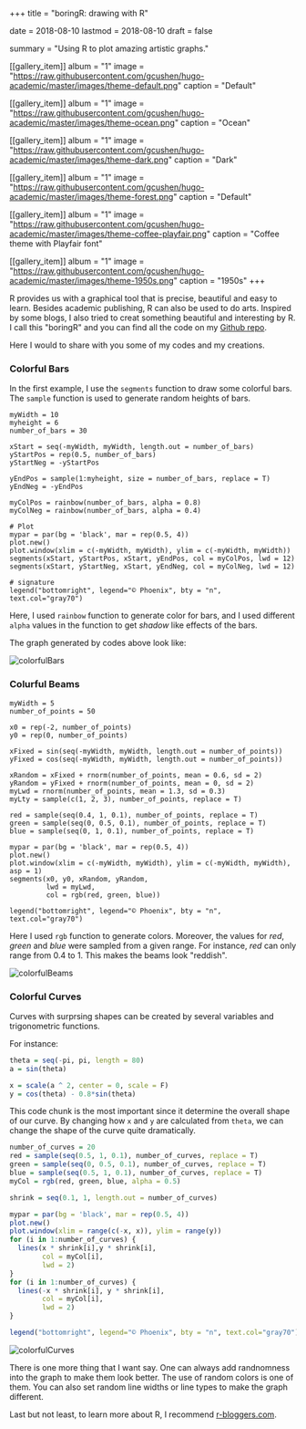 +++
title = "boringR: drawing with R"

date = 2018-08-10
lastmod = 2018-08-10
draft = false

summary = "Using R to plot amazing artistic graphs."

[[gallery_item]]
album = "1"
image = "https://raw.githubusercontent.com/gcushen/hugo-academic/master/images/theme-default.png"
caption = "Default"

[[gallery_item]]
album = "1"
image = "https://raw.githubusercontent.com/gcushen/hugo-academic/master/images/theme-ocean.png"
caption = "Ocean"

[[gallery_item]]
album = "1"
image = "https://raw.githubusercontent.com/gcushen/hugo-academic/master/images/theme-dark.png"
caption = "Dark"

[[gallery_item]]
album = "1"
image = "https://raw.githubusercontent.com/gcushen/hugo-academic/master/images/theme-forest.png"
caption = "Default"

[[gallery_item]]
album = "1"
image = "https://raw.githubusercontent.com/gcushen/hugo-academic/master/images/theme-coffee-playfair.png"
caption = "Coffee theme with Playfair font"

[[gallery_item]]
album = "1"
image = "https://raw.githubusercontent.com/gcushen/hugo-academic/master/images/theme-1950s.png"
caption = "1950s"
+++

R provides us with a graphical tool that is precise, beautiful and easy to learn. Besides academic publishing, R can also be used to do arts. Inspired by some blogs, I also tried to creat something beautiful and interesting by R. I call this "boringR" and you can find all the code on my [Github repo](https://github.com/Zepeng-Mu/boringR).

Here I would to share with you some of my codes and my creations.

### Colorful Bars
In the first example, I use the `segments` function to draw some colorful bars. The `sample` function is used to generate random heights of bars.

```{r}
myWidth = 10
myheight = 6
number_of_bars = 30

xStart = seq(-myWidth, myWidth, length.out = number_of_bars)
yStartPos = rep(0.5, number_of_bars)
yStartNeg = -yStartPos

yEndPos = sample(1:myheight, size = number_of_bars, replace = T)
yEndNeg = -yEndPos

myColPos = rainbow(number_of_bars, alpha = 0.8)
myColNeg = rainbow(number_of_bars, alpha = 0.4)

# Plot
mypar = par(bg = 'black', mar = rep(0.5, 4))
plot.new()
plot.window(xlim = c(-myWidth, myWidth), ylim = c(-myWidth, myWidth))
segments(xStart, yStartPos, xStart, yEndPos, col = myColPos, lwd = 12)
segments(xStart, yStartNeg, xStart, yEndNeg, col = myColNeg, lwd = 12)

# signature
legend("bottomright", legend="© Phoenix", bty = "n", text.col="gray70")
```

Here, I used `rainbow` function to generate color for bars, and I used different `alpha` values in the function to get *shadow* like effects of the bars.

The graph generated by codes above look like:

![colorfulBars](/img/colorfulBars.png)

### Colurful Beams

```{r}
myWidth = 5
number_of_points = 50

x0 = rep(-2, number_of_points)
y0 = rep(0, number_of_points)

xFixed = sin(seq(-myWidth, myWidth, length.out = number_of_points))
yFixed = cos(seq(-myWidth, myWidth, length.out = number_of_points))

xRandom = xFixed + rnorm(number_of_points, mean = 0.6, sd = 2)
yRandom = yFixed + rnorm(number_of_points, mean = 0, sd = 2)
myLwd = rnorm(number_of_points, mean = 1.3, sd = 0.3)
myLty = sample(c(1, 2, 3), number_of_points, replace = T)

red = sample(seq(0.4, 1, 0.1), number_of_points, replace = T)
green = sample(seq(0, 0.5, 0.1), number_of_points, replace = T)
blue = sample(seq(0, 1, 0.1), number_of_points, replace = T)

mypar = par(bg = 'black', mar = rep(0.5, 4))
plot.new()
plot.window(xlim = c(-myWidth, myWidth), ylim = c(-myWidth, myWidth), asp = 1)
segments(x0, y0, xRandom, yRandom,
         lwd = myLwd,
         col = rgb(red, green, blue))

legend("bottomright", legend="© Phoenix", bty = "n", text.col="gray70")
```

Here I used `rgb` function to generate colors. Moreover, the values for *red*, *green* and *blue* were sampled from a given range. For instance, *red* can only range from 0.4 to 1. This makes the beams look "reddish".

![colorfulBeams](/img/colorfulBeams.png)

### Colorful Curves
Curves with surprsing shapes can be created by several variables and trigonometric functions.

For instance:

```r
theta = seq(-pi, pi, length = 80)
a = sin(theta)

x = scale(a ^ 2, center = 0, scale = F)
y = cos(theta) - 0.8*sin(theta)
```

This code chunk is the most important since it determine the overall shape of our curve. By changing how `x` and `y` are calculated from `theta`, we can change the shape of the curve quite dramatically.

```r
number_of_curves = 20
red = sample(seq(0.5, 1, 0.1), number_of_curves, replace = T)
green = sample(seq(0, 0.5, 0.1), number_of_curves, replace = T)
blue = sample(seq(0.5, 1, 0.1), number_of_curves, replace = T)
myCol = rgb(red, green, blue, alpha = 0.5)

shrink = seq(0.1, 1, length.out = number_of_curves)

mypar = par(bg = 'black', mar = rep(0.5, 4))
plot.new()
plot.window(xlim = range(c(-x, x)), ylim = range(y))
for (i in 1:number_of_curves) {
  lines(x * shrink[i],y * shrink[i],
        col = myCol[i],
        lwd = 2)
}
for (i in 1:number_of_curves) {
  lines(-x * shrink[i], y * shrink[i],
        col = myCol[i],
        lwd = 2)
}

legend("bottomright", legend="© Phoenix", bty = "n", text.col="gray70")
```

![colorfulCurves](/img/colorfulCurves.png)

There is one more thing that I want say. One can always add randnomness into the graph to make them look better. The use of random colors is one of them. You can also set random line widths or line types to make the graph different.

Last but not least, to learn more about R, I recommend [r-bloggers.com](https://www.r-bloggers.com).
